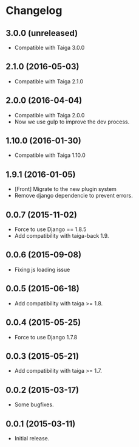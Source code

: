 # Changelog #


## 3.0.0 (unreleased)
- Compatible with Taiga 3.0.0


## 2.1.0 (2016-05-03)
- Compatible with Taiga 2.1.0


## 2.0.0 (2016-04-04)
- Compatible with Taiga 2.0.0
- Now we use gulp to improve the dev process.


## 1.10.0 (2016-01-30)
- Compatible with Taiga 1.10.0


## 1.9.1 (2016-01-05)
- [Front] Migrate to the new plugin system
- Remove django dependencie to prevent errors.


## 0.0.7 (2015-11-02)
- Force to use Django == 1.8.5
- Add compatibility with taiga-back 1.9.


## 0.0.6 (2015-09-08)
- Fixing js loading issue


## 0.0.5 (2015-06-18)
- Add compatibility with taiga >= 1.8.


## 0.0.4 (2015-05-25)
- Force to use Django 1.7.8


## 0.0.3 (2015-05-21)
- Add compatibility with taiga >= 1.7.


## 0.0.2 (2015-03-17)
- Some bugfixes.


## 0.0.1 (2015-03-11)
- Initial release.
